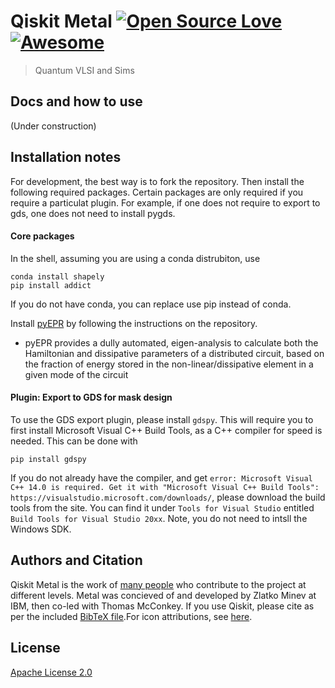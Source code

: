 # Qiskit Metal [![Open Source Love](https://badges.frapsoft.com/os/v1/open-source.png?v=103)](https://github.com/zlatko-minev/pyEPR) [![Awesome](https://cdn.rawgit.com/sindresorhus/awesome/d7305f38d29fed78fa85652e3a63e154dd8e8829/media/badge.svg)](https://github.com/zlatko-minev/pyEPR)
>  Quantum VLSI and Sims 

## Docs and how to use

(Under construction)

## Installation notes

For development, the best way is to fork the repository. Then install the following required packages. Certain packages are only required if you require a particulat plugin. For example, if one does not require to export to gds, one does not need to install pygds.

#### Core packages
In the shell, assuming you are using a conda distrubiton, use 
```
conda install shapely
pip install addict
```
If you do not have conda, you can replace use pip instead of conda. 

Install [pyEPR](https://github.com/zlatko-minev/pyEPR) by following the instructions on the repository.   
 * pyEPR provides a dully automated, eigen-analysis to calculate both the Hamiltonian and dissipative parameters of a distributed circuit, based on the fraction of energy stored in the non-linear/dissipative element in a given mode of the circuit

#### Plugin: Export to GDS for mask design

To use the GDS export plugin, please install `gdspy`. This will require you to first install Microsoft Visual C++ Build Tools, as a C++ compiler for speed is needed. This can be done with
```
pip install gdspy
```
If you do not already have the compiler, and get `error: Microsoft Visual C++ 14.0 is required. Get it with "Microsoft Visual C++ Build Tools": https://visualstudio.microsoft.com/downloads/`, please download the build tools from the site. You can find it under `Tools for Visual Studio` entitled `Build Tools for Visual Studio 20xx`. Note, you do not need to intsll the Windows SDK.


## Authors and Citation

Qiskit Metal is the work of [many people](https://github.com/Qiskit/qiskit-terra/graphs/contributors) who contribute to the project at different levels. Metal was concieved of and developed by Zlatko Minev at IBM, then co-led with Thomas McConkey. If you use Qiskit, please cite as per the included [BibTeX file](TODO).For icon attributions, see [here](\qiskit_metal\_gui\_imgs\icon_attributions.txt).


## License

[Apache License 2.0](LICENSE.txt)
